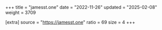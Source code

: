 +++
title = "jamesst.one"
date = "2022-11-26"
updated = "2025-02-08"
weight = 3709

[extra]
source = "https://jamesst.one"
ratio = 69
size = 4
+++
